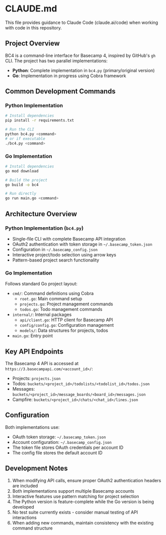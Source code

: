 # CLAUDE.md

This file provides guidance to Claude Code (claude.ai/code) when working with code in this repository.

## Project Overview

BC4 is a command-line interface for Basecamp 4, inspired by GitHub's `gh` CLI. The project has two parallel implementations:
- **Python**: Complete implementation in `bc4.py` (primary/original version)
- **Go**: Implementation in progress using Cobra framework

## Common Development Commands

### Python Implementation
```bash
# Install dependencies
pip install -r requirements.txt

# Run the CLI
python bc4.py <command>
# or if executable
./bc4.py <command>
```

### Go Implementation
```bash
# Install dependencies
go mod download

# Build the project
go build -o bc4

# Run directly
go run main.go <command>
```

## Architecture Overview

### Python Implementation (`bc4.py`)
- Single-file CLI with complete Basecamp API integration
- OAuth2 authentication with token storage in `~/.basecamp_token.json`
- Configuration in `~/.basecamp_config.json`
- Interactive project/todo selection using arrow keys
- Pattern-based project search functionality

### Go Implementation
Follows standard Go project layout:
- `cmd/`: Command definitions using Cobra
  - `root.go`: Main command setup
  - `projects.go`: Project management commands
  - `todos.go`: Todo management commands
- `internal/`: Internal packages
  - `api/client.go`: HTTP client for Basecamp API
  - `config/config.go`: Configuration management
  - `models/`: Data structures for projects, todos
- `main.go`: Entry point

## Key API Endpoints

The Basecamp 4 API is accessed at `https://3.basecampapi.com/<account_id>/`:
- Projects: `projects.json`
- Todos: `buckets/<project_id>/todolists/<todolist_id>/todos.json`
- Messages: `buckets/<project_id>/message_boards/<board_id>/messages.json`
- Campfire: `buckets/<project_id>/chats/<chat_id>/lines.json`

## Configuration

Both implementations use:
- OAuth token storage: `~/.basecamp_token.json`
- Account configuration: `~/.basecamp_config.json`
- The token file stores OAuth credentials per account ID
- The config file stores the default account ID

## Development Notes

1. When modifying API calls, ensure proper OAuth2 authentication headers are included
2. Both implementations support multiple Basecamp accounts
3. Interactive features use pattern matching for project selection
4. The Python version is feature-complete while the Go version is being developed
5. No test suite currently exists - consider manual testing of API interactions
6. When adding new commands, maintain consistency with the existing command structure